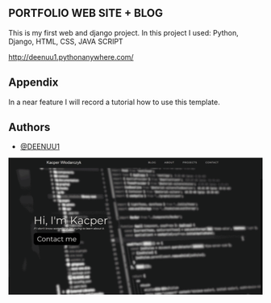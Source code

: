 
## PORTFOLIO WEB SITE + BLOG
This is my first web and django project. In this project I used: Python, Django, HTML, CSS, JAVA SCRIPT

http://deenuu1.pythonanywhere.com/

## Appendix

In a near feature I will record a tutorial how to use this template.


## Authors

- [@DEENUU1](https://www.github.com/octokatherine)


<img src="demo.gif"/>
